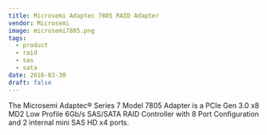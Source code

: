 ```yaml
---
title: Microsemi Adaptec 7805 RAID Adapter
vendor: Microsemi
image: microsemi7805.png
tags:
  - product
  - raid
  - sas
  - sata
date: 2016-03-30
draft: false
---
```


The Microsemi Adaptec® Series 7 Model 7805 Adapter is a PCIe Gen 3.0 x8 MD2 Low Profile 6Gb/s SAS/SATA RAID Controller
with 8 Port Configuration and 2 internal mini SAS HD x4 ports.
